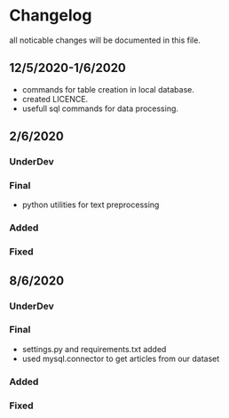 # Changelog

all noticable changes will be documented in this file.

## 12/5/2020-1/6/2020
  - commands for table creation in local database.
  - created LICENCE.
  - usefull sql commands for data processing.
  
## 2/6/2020

### UnderDev

### Final
  - python utilities for text preprocessing 
  
### Added

### Fixed

## 8/6/2020

### UnderDev

### Final
  - settings.py and requirements.txt added
  - used mysql.connector to get articles from our dataset

### Added

### Fixed
